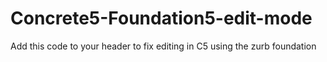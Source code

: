 Concrete5-Foundation5-edit-mode
===============================

Add this code to your header to fix editing in C5 using the zurb foundation
